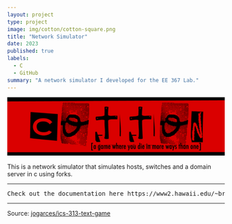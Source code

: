 ```yaml
---
layout: project
type: project
image: img/cotton/cotton-square.png
title: "Network Simulator"
date: 2023
published: true
labels:
  - C
  - GitHub
summary: "A network simulator I developed for the EE 367 Lab."
---
```


<img class="img-fluid" src="../img/cotton/cotton-header.png">

This is a network simulator that simulates hosts, switches and a domain server in c using forks.

<hr>

<pre>
Check out the documentation here https://www2.hawaii.edu/~brewerj3/ee205/Network_simulator/
</pre>

<hr>

Source: <a href="https://github.com/jogarces/ics-313-text-game"><i class="large github icon "></i>jogarces/ics-313-text-game</a>
